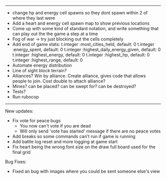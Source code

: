 -------------------------
- change hp and energy cell spawns so they dont spawn within 2 of where they last were
- Add a heart and energy cell spawn map to show previous locations
- Come up with some kind of standard notation, and write something that can play out the the game a step at a time
- Fog of war -> try just blocking out the cells completely
- Add end of game stats:
    t.integer :most_cities_held, default: 0
    t.integer :energy_spent, default: 0
    t.integer :highest_daily_energy_given, default: 0
    t.integer :highest_energy, default: 0
    t.integer :highest_hp, default: 0
    t.integer :highest_range, default: 0
- Automate energy distribution
- Line of sight block terrain?
- Alliances? Win by alliance. Create alliance, gives code that allows people to join. Cost double to attach alliance?
- Mines? can be placed? can be swept for? can be destroyed?
- Tests?
- Run rubocop

-------------------------
New updates:
- Fix vote for peace bugs
  - You now can't vote if you are dead
  - Will only send 'vote has started' message if there are no peace votes
- Add breaks so some commands can't run if game is running
- Add battle log reset and more logging at game start
- Fix heart being the wrong font size on the draw full board used for the final grid

Bug Fixes:
- Fixed an bug with images where you could be sent someone else's view
